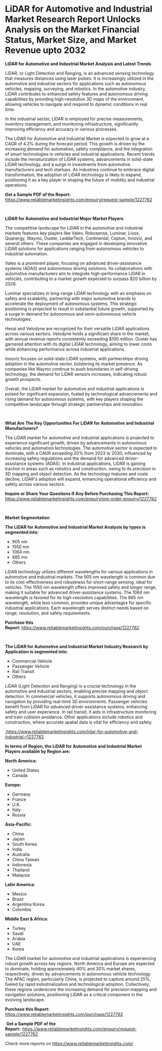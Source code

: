 <p><h1>LiDAR for Automotive and Industrial Market Research Report Unlocks Analysis on the Market Financial Status, Market Size, and Market Revenue upto 2032</h1></p><p><strong>LiDAR for Automotive and Industrial Market Analysis and Latest Trends</strong></p>
<p><p>LiDAR, or Light Detection and Ranging, is an advanced sensing technology that measures distances using laser pulses. It is increasingly utilized in the automotive and industrial sectors for applications such as autonomous vehicles, mapping, surveying, and robotics. In the automotive industry, LiDAR contributes to enhanced safety features and autonomous driving capabilities by providing high-resolution 3D maps of the environment, allowing vehicles to navigate and respond to dynamic conditions in real time. </p><p>In the industrial sector, LiDAR is employed for precise measurements, inventory management, and monitoring infrastructure, significantly improving efficiency and accuracy in various processes. </p><p>The LiDAR for Automotive and Industrial Market is expected to grow at a CAGR of 4.3% during the forecast period. This growth is driven by the increasing demand for automation, safety compliance, and the integration of smart technologies in vehicles and industrial applications. Recent trends include the miniaturization of LiDAR systems, advancements in solid-state LiDAR technology, and a surge in investments from automotive manufacturers and tech startups. As industries continue to embrace digital transformation, the adoption of LiDAR technology is likely to expand, positioning it as a key player in shaping the future of mobility and industrial operations.</p></p>
<p><strong>Get a Sample PDF of the Report:&nbsp;</strong> <a href="https://www.reliablemarketinsights.com/enquiry/request-sample/1227762?utm_campaign=3014&utm_medium=2&utm_source=Github&utm_content=ia&utm_term=31032025&utm_id=lidar-for-automotive-and-industrial">https://www.reliablemarketinsights.com/enquiry/request-sample/1227762</a></p>
<p>&nbsp;</p>
<p><strong>LiDAR for Automotive and Industrial Major Market Players</strong></p>
<p><p>The competitive landscape for LiDAR in the automotive and industrial markets features key players like Valeo, Robosense, Luminar, Livox, Quanergy, Waymo, Ouster, LeddarTech, Continental, Cepton, Innoviz, and several others. These companies are engaged in developing innovative LiDAR solutions for applications ranging from autonomous vehicles to industrial automation.</p><p>Valeo is a prominent player, focusing on advanced driver-assistance systems (ADAS) and autonomous driving solutions. Its collaborations with automotive manufacturers aim to integrate high-performance LiDAR in vehicles, contributing to a market growth expected to surpass $20 billion by 2026.</p><p>Luminar specializes in long-range LiDAR technology with an emphasis on safety and scalability, partnering with major automotive brands to accelerate the deployment of autonomous systems. This strategic positioning is projected to result in substantial future growth, supported by a surge in demand for autonomous and semi-autonomous vehicle technologies.</p><p>Hesai and Velodyne are recognized for their versatile LiDAR applications across various sectors. Velodyne holds a significant share in the market, with annual revenue reports consistently exceeding $100 million. Ouster has garnered attention with its digital LiDAR technology, aiming to lower costs while enhancing performance across industrial applications.</p><p>Innoviz focuses on solid-state LiDAR systems, with partnerships driving adoption in the automotive sector, bolstering its market presence. As companies like Waymo continue to push boundaries in self-driving technology, the demand for LiDAR sensors increases, indicating robust growth prospects.</p><p>Overall, the LiDAR market for automotive and industrial applications is poised for significant expansion, fueled by technological advancements and rising demand for autonomous systems, with key players shaping the competitive landscape through strategic partnerships and innovation.</p></p>
<p>&nbsp;</p>
<p><strong>What Are The Key Opportunities For LiDAR for Automotive and Industrial Manufacturers?</strong></p>
<p><p>The LiDAR market for automotive and industrial applications is projected to experience significant growth, driven by advancements in autonomous vehicles and automation technologies. The automotive sector is expected to dominate, with a CAGR exceeding 20% from 2023 to 2030, influenced by increasing safety regulations and the demand for advanced driver-assistance systems (ADAS). In industrial applications, LiDAR is gaining traction in areas such as robotics and construction, owing to its precision in 3D mapping and object detection. As the technology matures and costs decline, LiDAR's adoption will expand, enhancing operational efficiency and safety across various sectors.</p></p>
<p><strong>Inquire or Share Your Questions If Any Before Purchasing This Report:</strong> <a href="https://www.reliablemarketinsights.com/enquiry/pre-order-enquiry/1227762?utm_campaign=3014&utm_medium=2&utm_source=Github&utm_content=ia&utm_term=31032025&utm_id=lidar-for-automotive-and-industrial">https://www.reliablemarketinsights.com/enquiry/pre-order-enquiry/1227762</a></p>
<p>&nbsp;</p>
<p><strong>Market Segmentation</strong></p>
<p><strong>The LiDAR for Automotive and Industrial Market Analysis by types is segmented into:</strong></p>
<p><ul><li>905 nm</li><li>1550 nm</li><li>1064 nm</li><li>885 mn</li><li>Others</li></ul></p>
<p><p>LiDAR technology utilizes different wavelengths for various applications in automotive and industrial markets. The 905 nm wavelength is common due to its cost-effectiveness and robustness for short-range sensing, ideal for vehicles. The 1550 nm wavelength offers improved safety and longer range, making it suitable for advanced driver-assistance systems. The 1064 nm wavelength is favored for its high-resolution capabilities. The 885 nm wavelength, while less common, provides unique advantages for specific industrial applications. Each wavelength serves distinct needs based on range, resolution, and safety requirements.</p></p>
<p><strong>Purchase this Report:&nbsp;</strong><a href="https://www.reliablemarketinsights.com/purchase/1227762?utm_campaign=3014&utm_medium=2&utm_source=Github&utm_content=ia&utm_term=31032025&utm_id=lidar-for-automotive-and-industrial">https://www.reliablemarketinsights.com/purchase/1227762</a></p>
<p>&nbsp;</p>
<p><strong>The LiDAR for Automotive and Industrial Market Industry Research by Application is segmented into:</strong></p>
<p><ul><li>Commercial Vehicle</li><li>Passenger Vehicle</li><li>Rail Transit</li><li>Others</li></ul></p>
<p><p>LiDAR (Light Detection and Ranging) is a crucial technology in the automotive and industrial sectors, enabling precise mapping and object detection. In commercial vehicles, it supports autonomous driving and navigation by providing real-time 3D environments. Passenger vehicles benefit from LiDAR for advanced driver-assistance systems, enhancing safety and user experience. In rail transit, it aids in infrastructure monitoring and train collision avoidance. Other applications include robotics and construction, where accurate spatial data is vital for efficiency and safety.</p></p>
<p><a href="https://www.reliablemarketinsights.com/lidar-for-automotive-and-industrial-r1227762?utm_campaign=3014&utm_medium=2&utm_source=Github&utm_content=ia&utm_term=31032025&utm_id=lidar-for-automotive-and-industrial">&nbsp;https://www.reliablemarketinsights.com/lidar-for-automotive-and-industrial-r1227762</a></p>
<p><strong>In terms of Region, the LiDAR for Automotive and Industrial Market Players available by Region are:</strong></p>
<p>
    <p> <strong> North America: </strong>
        <ul>
            <li>United States</li>
            <li>Canada</li>
        </ul>
        </p> 
    <p> <strong> Europe: </strong>
        <ul>
            <li>Germany</li>
            <li>France</li>
            <li>U.K.</li>
            <li>Italy</li>
            <li>Russia</li>
        </ul>
        </p> 
    <p> <strong> Asia-Pacific: </strong>
        <ul>
            <li>China</li>
            <li>Japan</li>
            <li>South Korea</li>
            <li>India</li>
            <li>Australia</li>
            <li>China Taiwan</li>
            <li>Indonesia</li>
            <li>Thailand</li>
            <li>Malaysia</li>
        </ul>
        </p> 
    <p> <strong> Latin America: </strong>
        <ul>
            <li>Mexico</li>
            <li>Brazil</li>
            <li>Argentina Korea</li>
            <li>Colombia</li>
        </ul>
        </p> 
    <p> <strong> Middle East & Africa: </strong>
        <ul>
            <li>Turkey</li>
            <li>Saudi</li>
            <li>Arabia</li>
            <li>UAE</li>
            <li>Korea</li>
        </ul>
    </p>
    </p>
<p><p>The LiDAR market for automotive and industrial applications is experiencing robust growth across key regions. North America and Europe are expected to dominate, holding approximately 40% and 30% market shares, respectively, driven by advancements in autonomous vehicle technology. The APAC region, particularly China, is projected to capture around 25%, fueled by rapid industrialization and technological adoption. Collectively, these regions underscore the increasing demand for precision mapping and navigation solutions, positioning LiDAR as a critical component in the evolving landscape.</p></p>
<p><strong>Purchase this Report: </strong><a href="https://www.reliablemarketinsights.com/purchase/1227762?utm_campaign=3014&utm_medium=2&utm_source=Github&utm_content=ia&utm_term=31032025&utm_id=lidar-for-automotive-and-industrial">https://www.reliablemarketinsights.com/purchase/1227762</a></p>
<p>&nbsp;<strong>Get a Sample PDF of the Report:&nbsp;&nbsp;</strong><a href="https://www.reliablemarketinsights.com/enquiry/request-sample/1227762?utm_campaign=3014&utm_medium=2&utm_source=Github&utm_content=ia&utm_term=31032025&utm_id=lidar-for-automotive-and-industrial">https://www.reliablemarketinsights.com/enquiry/request-sample/1227762</a></p>
<p><strong></strong></p>
<p>Check more reports on <a href="https://www.reliablemarketinsights.com/?utm_campaign=3014&utm_medium=2&utm_source=Github&utm_content=ia&utm_term=31032025&utm_id=lidar-for-automotive-and-industrial">https://www.reliablemarketinsights.com/</a></p>